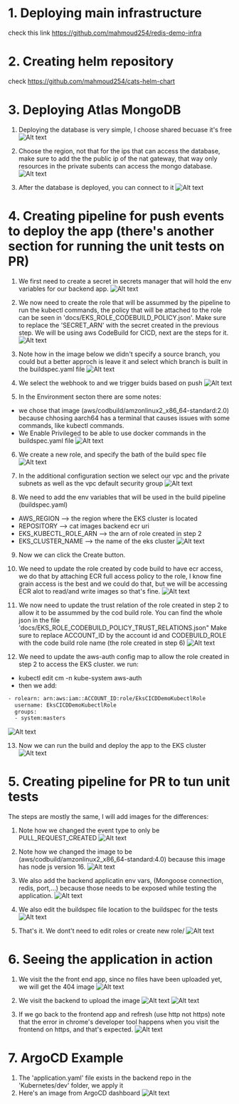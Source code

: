 

# 1. Deploying main infrastructure
check this link https://github.com/mahmoud254/redis-demo-infra

# 2. Creating helm repository
check https://github.com/mahmoud254/cats-helm-chart

# 3. Deploying Atlas MongoDB

1. Deploying the database is very simple, I choose shared becuase it's free
![Alt text](./docs/mongo_1.png?raw=true "Architecture")

2. Choose the region, not that for the ips that can access the database, make sure
to add the the public ip of the nat gateway, that way only resources in the private
subents can access the mongo database.
![Alt text](./docs/mongo_2.png?raw=true "Architecture")

3. After the database is deployed, you can connect to it
![Alt text](./docs/mongo_3.png?raw=true "Architecture")

# 4. Creating pipeline for push events to deploy the app (there's another section for running the unit tests on PR)

1. We first need to create a secret in secrets manager that will hold the env variables for our backend app.
![Alt text](./docs/secret_new.png?raw=true "Architecture")

2. We now need to create the role that will be assummed by the pipeline to run the kubectl commands, the policy
that will be attached to the role can be seen in 'docs/EKS_ROLE_CODEBUILD_POLICY.json'. Make sure to replace the 'SECRET_ARN' 
with the secret created in the previous step. We will be using aws CodeBuild for CICD, next are the steps for it.
![Alt text](./docs/cicdRole.png?raw=true "Architecture")

4. Note how in the image below we didn't specify a source branch, you could
but a better approch is leave it and select which branch is built in the buildspec.yaml file
![Alt text](./docs/push_1.png?raw=true "Architecture")

4. We select the webhook to and we trigger buids based on push
![Alt text](./docs/push_2.png?raw=true "Architecture")

5. In the Environment secton there are some notes:
- we chose that image (aws/codbuild/amzonlinux2_x86_64-standard:2.0) because chhosing 
  aarch64 has a terminal that causes issues with some commands, like kubectl commands.
- We Enable Privileged to be able to use docker commands in the buildspec.yaml file
![Alt text](./docs/push_3.png?raw=true "Architecture")

6. We create a new role, and specify the bath of the build spec file
![Alt text](./docs/push_4.png?raw=true "Architecture")

7. In the additional configuration section we select our vpc and the private subnets as well as the vpc default security group
![Alt text](./docs/push_5.png?raw=true "Architecture") 

8. We need to add the env variables that will be used in the build pipeline (buildspec.yaml)
- AWS_REGION  --> the region where the EKS cluster is located
- REPOSITORY  --> cat images backend ecr uri
- EKS_KUBECTL_ROLE_ARN --> the arn of role created in step 2
- EKS_CLUSTER_NAME  --> the name of the eks cluster
![Alt text](./docs/pipeline_env_new.png?raw=true "Architecture") 

9. Now we can click the Create button. 

10. We need to update the role created by code build to have ecr access, we do that by attaching ECR full access policy to the
   role, I know fine grain access is the best and we could do that, but we will be accessing ECR alot to read/and write images
   so that's fine.
![Alt text](./docs/push_6.png?raw=true "Architecture")

11. We now need to update the trust relation of the role created in step 2 to allow it to be assummed by
the cod build role. You can find the whole json in the file 'docs/EKS_ROLE_CODEBUILD_POLICY_TRUST_RELATIONS.json"
Make sure to replace ACCOUNT_ID by the account id and CODEBUILD_ROLE with the code build role name (the role created in step 6)
![Alt text](./docs/trust_relation.png?raw=true "Architecture")

12. We need to update the aws-auth config map to allow the role created in step 2 to access the EKS cluster. we run:
- kubectl edit cm -n kube-system aws-auth
- then we add:
```bash
- rolearn: arn:aws:iam::ACCOUNT_ID:role/EksCICDDemoKubectlRole
  username: EksCICDDemoKubectlRole
  groups:
  - system:masters
```
![Alt text](./docs/aws_auth.png?raw=true "Architecture")

13. Now we can run the build and deploy the app to the EKS cluster
![Alt text](./docs/pipeline_finished_new.png?raw=true "Architecture")

# 5. Creating pipeline for PR to tun unit tests
The steps are mostly the same, I will add images for the differences:

1. Note how we changed the event type to only be PULL_REQUEST_CREATED
![Alt text](./docs/pr_1.png?raw=true "Architecture")

2. Note how we changed the image to be (aws/codbuild/amzonlinux2_x86_64-standard:4.0) because this image 
   has node js version 16.
![Alt text](./docs/pr_2.png?raw=true "Architecture")

3. We also add the backend applicatin env vars, (Mongoose connection, redis, port,...) because those 
   needs to be exposed while testing the application.
![Alt text](./docs/pr_3.png?raw=true "Architecture")

4. We also edit the buildspec file location to the buildspec for the tests
![Alt text](./docs/pr_4.png?raw=true "Architecture")

5. That's it. We dont't need to edit roles or create new role/
![Alt text](./docs/pr_5.png?raw=true "Architecture")

# 6. Seeing the application in action

1. We visit the the front end app, since no files have been uploaded yet, we will get the 404 image
![Alt text](./docs/test_1.png?raw=true "Architecture")

2. We visit the backend to upload the image
![Alt text](./docs/test_2.png?raw=true "Architecture")
![Alt text](./docs/test_3.png?raw=true "Architecture")

3. If we go back to the frontend app and refresh (use http not https) note that the error in chrome's developer tool happens when
   you visit the frontend on https, and that's expected.
![Alt text](./docs/test_4.png?raw=true "Architecture")

# 7. ArgoCD Example

1. The 'application.yaml' file exists in the backend repo in the 'Kubernetes/dev' folder, we apply it
2. Here's an image from ArgoCD dashboard
![Alt text](./docs/argocd.png?raw=true "Architecture")
